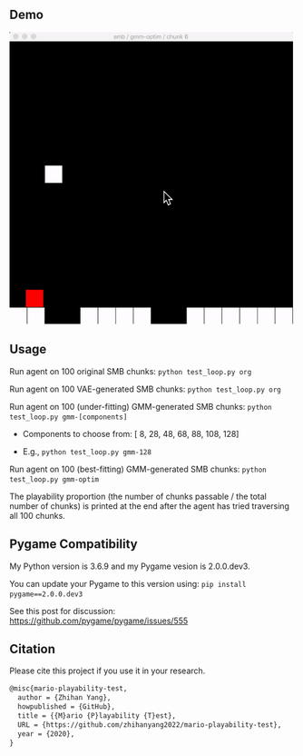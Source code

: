 ## Demo

<img src='demo.gif' width=500>

## Usage

Run agent on 100 original SMB chunks: `python test_loop.py org`

Run agent on 100 VAE-generated SMB chunks: `python test_loop.py org`

Run agent on 100 (under-fitting) GMM-generated SMB chunks: `python test_loop.py gmm-[components]`

- Components to choose from: [  8,  28,  48,  68,  88, 108, 128]

- E.g., `python test_loop.py gmm-128`

Run agent on 100 (best-fitting) GMM-generated SMB chunks: `python test_loop.py gmm-optim`

The playability proportion (the number of chunks passable / the total number of chunks) is printed at the end after the agent has tried traversing all 100 chunks.

## Pygame Compatibility

My Python version is 3.6.9 and my Pygame vesion is 2.0.0.dev3.

You can update your Pygame to this version using: `pip install pygame==2.0.0.dev3`

See this post for discussion: https://github.com/pygame/pygame/issues/555

## Citation

Please cite this project if you use it in your research.

```
@misc{mario-playability-test,
  author = {Zhihan Yang},
  howpublished = {GitHub},
  title = {{M}ario {P}layability {T}est},
  URL = {https://github.com/zhihanyang2022/mario-playability-test},
  year = {2020},
}
```

